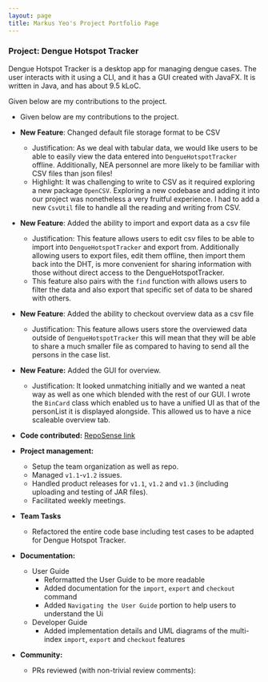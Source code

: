 ```yaml
---
layout: page
title: Markus Yeo's Project Portfolio Page
---
```


### Project: Dengue Hotspot Tracker

Dengue Hotspot Tracker is a desktop app for managing dengue cases. The user interacts with it using a CLI, and it has a GUI created with JavaFX. It is written in Java, and has about 9.5 kLoC.

Given below are my contributions to the project.

* Given below are my contributions to the project.

* **New Feature**: Changed default file storage format to be CSV
  * Justification: As we deal with tabular data, we would like users to be able to easily view the data entered into `DengueHotspotTracker` offline.
  Additionally, NEA personnel are more likely to be familiar with CSV files than json files!
  * Highlight: It was challenging to write to CSV as it required exploring a new package `OpenCSV`. Exploring a new codebase and adding it into our project was nonetheless a very fruitful experience.
  I had to add a new `CsvUtil` file to handle all the reading and writing from CSV.
* **New Feature**: Added the ability to import and export data as a csv file
  * Justification: This feature allows users to edit csv files to be able to import into `DengueHotspotTracker` and export from.
  Additionally allowing users to export files, edit them offline, then import them back into the DHT, is more convenient for sharing information with those without direct access to the DengueHotspotTracker.
  * This feature also pairs with the `find` function with allows users to filter the data and also export that specific set of data to be shared with others.
* **New Feature**: Added the ability to checkout overview data as a csv file
  * Justification: This feature allows users store the overviewed data outside of `DengueHotspotTracker` this will mean that they will be able to share a much smaller file as compared to having to send all the persons in the case list.
* **New Feature:** Added the GUI for overview.
  * Justification: It looked unmatching initially and we wanted a neat way as well as one which blended with the rest of our GUI. I wrote the `BinCard` class which enabled us to have a unified UI as that of the personList it is displayed alongside.
  This allowed us to have a nice scaleable overview tab.
* **Code contributed:** [RepoSense link](https://nus-cs2103-ay2223s2.github.io/tp-dashboard/?search=markusyeo)
* **Project management:**
  * Setup the team organization as well as repo.
  * Managed `v1.1`-`v1.2` issues.
  * Handled product releases for `v1.1`, `v1.2` and `v1.3` (including uploading and testing of JAR files).
  * Facilitated weekly meetings.
* **Team Tasks**
  * Refactored the entire code base including test cases to be adapted for Dengue Hotspot Tracker.

* **Documentation:**
  * User Guide
    * Reformatted the User Guide to be more readable
    * Added documentation for the `import`, `export` and `checkout` command
    * Added `Navigating the User Guide` portion to help users to understand the Ui
  * Developer Guide
    * Added implementation details and UML diagrams of the multi-index `import`, `export` and `checkout` features
* **Community:**
  * PRs reviewed (with non-trivial review comments):
